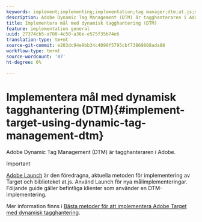 ```yaml
---
keywords: implement;implementing;implementation;tag manager;dtm;at.js;dynamic tag management
description: Adobe Dynamic Tag Management (DTM) är tagghanteraren i Adobe.
title: Implementera mål med dynamisk tagghantering (DTM)
feature: implementation general
uuid: 27374cb5-a700-4c50-a36e-e575f35b74e6
translation-type: tm+mt
source-git-commit: e203dc94e9bb34c4090f5795cbf73869808ada88
workflow-type: tm+mt
source-wordcount: '87'
ht-degree: 0%

---
```



# Implementera mål med dynamisk tagghantering (DTM){#implement-target-using-dynamic-tag-management-dtm}

Adobe Dynamic Tag Management (DTM) är tagghanteraren i Adobe.

>[!IMPORTANT]
>
>[Adobe Launch](../../../c-implementing-target/c-implementing-target-for-client-side-web/how-to-deployatjs/cmp-implementing-target-using-adobe-launch.md#topic_5234DDAEB0834333BD6BA1B05892FC25) är den föredragna, aktuella metoden för implementering av Target och biblioteket at.js. Använd Launch för nya målimplementeringar. Följande guide gäller befintliga klienter som använder en DTM-implementering.

Mer information finns i [Bästa metoder för att implementera Adobe Target med dynamisk tagghantering](https://docs.adobe.com/content/help/en/dtm/implementing/overview.html).
